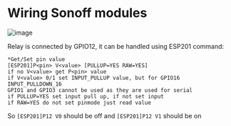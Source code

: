 # Wiring Sonoff modules

![image](https://raw.githubusercontent.com/wiki/luc-github/ESP3D/images/Sonoff/Sonoff.png)

Relay is connected by GPIO12, it can be handled using ESP201 command:

    *Get/Set pin value
    [ESP201]P<pin> V<value> [PULLUP=YES RAW=YES]
    if no V<value> get P<pin> value
    if V<value> 0/1 set INPUT_PULLUP value, but for GPIO16 INPUT_PULLDOWN_16
    GPIO1 and GPIO3 cannot be used as they are used for serial
    if PULLUP=YES set input pull up, if not set input
    if RAW=YES do not set pinmode just read value

So `[ESP201]P12 V0` should be off and `[ESP201]P12 V1` should be on

